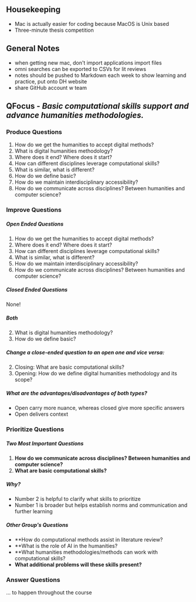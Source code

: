 ## Housekeeping
- Mac is actually easier for coding because MacOS is Unix based
- Three-minute thesis competition
## General Notes
- when getting new mac, don't import applications import files
- omni searches can be exported to CSVs for lit reviews
- notes should be pushed to Markdown each week to show learning and practice, put onto DH website
- share GitHub account w team
## QFocus - *Basic computational skills support and advance humanities methodologies.*
### Produce Questions
1. How do we get the humanities to accept digital methods?
2. What is digital humanities methodology?
3. Where does it end? Where does it start?
4. How can different disciplines leverage computational skills?
5. What is similar, what is different?
6. How do we define basic?
7. How do we maintain interdisciplinary accessibility?
8. How do we communicate across disciplines? Between humanities and computer science?
### Improve Questions
##### Open Ended Questions
1. How do we get the humanities to accept digital methods?
3. Where does it end? Where does it start?
4. How can different disciplines leverage computational skills?
5. What is similar, what is different?
7. How do we maintain interdisciplinary accessibility?
8. How do we communicate across disciplines? Between humanities and computer science?
##### Closed Ended Questions
None!
##### Both
2. What is digital humanities methodology?
6. How do we define basic?
##### Change a close-ended question to an open one and vice versa:
2. Closing: What are basic computational skills?
6. Opening: How do we define digital humanities methodology and its scope?
##### What are the advantages/disadvantages of both types?
- Open carry more nuance, whereas closed give more specific answers
- Open delivers context
### Prioritize Questions
##### Two Most Important Questions
1.  **How do we communicate across disciplines? Between humanities and computer science?**
2. **What are basic computational skills?** 
##### Why?
- Number 2 is helpful to clarify what skills to prioritize
- Number 1 is broader but helps establish norms and communication and further learning
##### Other Group's Questions
- **How do computational methods assist in literature review?
- **What is the role of AI in the humanities?
- **What humanities methodologies/methods can work with computational skills?
- **What additional problems will these skills present?**
### Answer Questions 

... to happen throughout the course